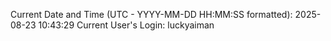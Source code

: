 Current Date and Time (UTC - YYYY-MM-DD HH:MM:SS formatted): 2025-08-23 10:43:29
Current User's Login: luckyaiman
